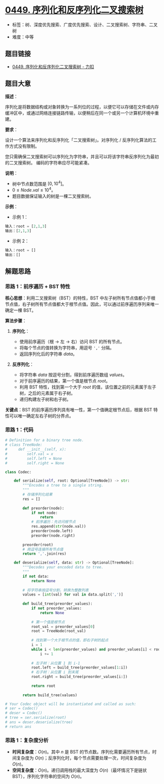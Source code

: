 # [0449. 序列化和反序列化二叉搜索树](https://leetcode.cn/problems/serialize-and-deserialize-bst/)

- 标签：树、深度优先搜索、广度优先搜索、设计、二叉搜索树、字符串、二叉树
- 难度：中等

## 题目链接

- [0449. 序列化和反序列化二叉搜索树 - 力扣](https://leetcode.cn/problems/serialize-and-deserialize-bst/)

## 题目大意

**描述**：

序列化是将数据结构或对象转换为一系列位的过程，以便它可以存储在文件或内存缓冲区中，或通过网络连接链路传输，以便稍后在同一个或另一个计算机环境中重建。

**要求**：

设计一个算法来序列化和反序列化「二叉搜索树」。对序列化 / 反序列化算法的工作方式没有限制。 

您只需确保二叉搜索树可以序列化为字符串，并且可以将该字符串反序列化为最初的二叉搜索树。
编码的字符串应尽可能紧凑。

**说明**：

- 树中节点数范围是 $[0, 10^{4}]$。
- $0 \le Node.val \le 10^{4}$。
- 题目数据保证输入的树是一棵二叉搜索树。

**示例**：

- 示例 1：

```python
输入：root = [2,1,3]
输出：[2,1,3]
```

- 示例 2：

```python
输入：root = []
输出：[]
```

## 解题思路

### 思路 1：前序遍历 + BST 特性

**核心思想**：利用二叉搜索树（BST）的特性，BST 中左子树所有节点值都小于根节点值，右子树所有节点值都大于根节点值。因此，可以通过前序遍历序列来唯一确定一棵 BST。

**算法步骤**：

1. **序列化**：
   - 使用前序遍历（根 -> 左 -> 右）访问 BST 的所有节点。
   - 将每个节点的值转换为字符串，用逗号 `','` 分隔。
   - 返回序列化后的字符串 $data$。

2. **反序列化**：
   - 将字符串 $data$ 按逗号分割，得到前序遍历数组 $values$。
   - 对于前序遍历的结果，第一个值是根节点 $root$。
   - 利用 BST 特性，找到第一个大于 $root$ 的值，该位置之前的元素属于左子树，之后的元素属于右子树。
   - 递归构建左子树和右子树。

**关键点**：BST 的前序遍历序列具有唯一性，第一个值确定根节点后，根据 BST 特性可以唯一确定左右子树的分界点。

### 思路 1：代码

```python
# Definition for a binary tree node.
# class TreeNode:
#     def __init__(self, x):
#         self.val = x
#         self.left = None
#         self.right = None

class Codec:

    def serialize(self, root: Optional[TreeNode]) -> str:
        """Encodes a tree to a single string.
        """
        # 存储序列化结果
        res = []
        
        def preorder(node):
            if not node:
                return
            # 前序遍历：先访问根节点
            res.append(str(node.val))
            preorder(node.left)
            preorder(node.right)
        
        preorder(root)
        # 用逗号连接所有节点值
        return ','.join(res)

    def deserialize(self, data: str) -> Optional[TreeNode]:
        """Decodes your encoded data to tree.
        """
        if not data:
            return None
        
        # 将字符串按逗号分割，转换为整数列表
        values = [int(val) for val in data.split(',')]
        
        def build_tree(preorder_values):
            if not preorder_values:
                return None
            
            # 第一个值是根节点
            root_val = preorder_values[0]
            root = TreeNode(root_val)
            
            # 找到第一个大于根节点的值，即右子树的起点
            i = 1
            while i < len(preorder_values) and preorder_values[i] < root_val:
                i += 1
            
            # 左子树：从位置 1 到 i-1
            root.left = build_tree(preorder_values[1:i])
            # 右子树：从位置 i 到末尾
            root.right = build_tree(preorder_values[i:])
            
            return root
        
        return build_tree(values)

# Your Codec object will be instantiated and called as such:
# ser = Codec()
# deser = Codec()
# tree = ser.serialize(root)
# ans = deser.deserialize(tree)
# return ans
```

### 思路 1：复杂度分析

- **时间复杂度**：$O(n)$。其中 $n$ 是 BST 的节点数。序列化需要遍历所有节点，时间复杂度为 $O(n)$；反序列化时，每个节点需要处理一次，时间复杂度为 $O(n)$。
- **空间复杂度**：$O(n)$。递归调用栈的最大深度为 $O(n)$（最坏情况下是链状 BST），序列化字符串的空间为 $O(n)$。

